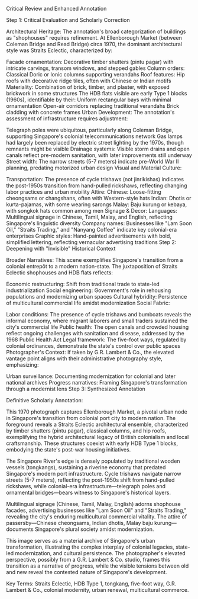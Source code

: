 Critical Review and Enhanced Annotation

Step 1: Critical Evaluation and Scholarly Correction

Architectural Heritage:
The annotation's broad categorization of buildings as "shophouses" requires refinement. At Ellenborough Market (between Coleman Bridge and Read Bridge) circa 1970, the dominant architectural style was Straits Eclectic, characterized by:

Facade ornamentation: Decorative timber shutters (pintu pagar) with intricate carvings, transom windows, and stepped gables
Column orders: Classical Doric or Ionic columns supporting verandahs
Roof features: Hip roofs with decorative ridge tiles, often with Chinese or Indian motifs
Materiality: Combination of brick, timber, and plaster, with exposed brickwork in some structures
The HDB flats visible are early Type 1 blocks (1960s), identifiable by their:
Uniform rectangular bays with minimal ornamentation
Open-air corridors replacing traditional verandahs
Brick cladding with concrete frames
Urban Development:
The annotation's assessment of infrastructure requires adjustment:

Telegraph poles were ubiquitous, particularly along Coleman Bridge, supporting Singapore's colonial telecommunications network
Gas lamps had largely been replaced by electric street lighting by the 1970s, though remnants might be visible
Drainage systems: Visible storm drains and open canals reflect pre-modern sanitation, with later improvements still underway
Street width: The narrow streets (5-7 meters) indicate pre-World War II planning, predating motorized urban design
Visual and Material Culture:

Transportation: The presence of cycle trishaws (not jinrikishas) indicates the post-1950s transition from hand-pulled rickshaws, reflecting changing labor practices and urban mobility
Attire:
Chinese: Loose-fitting cheongsams or changshans, often with Western-style hats
Indian: Dhotis or kurta-pajamas, with some wearing sarongs
Malay: Baju kurung or kebaya, with songkok hats common among men
Signage & Decor:
Languages: Multilingual signage in Chinese, Tamil, Malay, and English, reflecting Singapore's linguistic diversity
Company names: Businesses like "Lam Soon Oil," "Straits Trading," and "Nanyang Coffee" indicate key colonial-era enterprises
Graphic styles: Hand-painted advertisements with bold, simplified lettering, reflecting vernacular advertising traditions
Step 2: Deepening with "Invisible" Historical Context

Broader Narratives:
This scene exemplifies Singapore's transition from a colonial entrepôt to a modern nation-state. The juxtaposition of Straits Eclectic shophouses and HDB flats reflects:

Economic restructuring: Shift from traditional trade to state-led industrialization
Social engineering: Government's role in rehousing populations and modernizing urban spaces
Cultural hybridity: Persistence of multicultural commercial life amidst modernization
Social Fabric:

Labor conditions: The presence of cycle trishaws and bumboats reveals the informal economy, where migrant laborers and small traders sustained the city's commercial life
Public health: The open canals and crowded housing reflect ongoing challenges with sanitation and disease, addressed by the 1968 Public Health Act
Legal framework: The five-foot ways, regulated by colonial ordinances, demonstrate the state's control over public spaces
Photographer's Context:
If taken by G.R. Lambert & Co., the elevated vantage point aligns with their administrative photography style, emphasizing:

Urban surveillance: Documenting modernization for colonial and later national archives
Progress narratives: Framing Singapore's transformation through a modernist lens
Step 3: Synthesized Annotation

Definitive Scholarly Annotation:

This 1970 photograph captures Ellenborough Market, a pivotal urban node in Singapore's transition from colonial port city to modern nation. The foreground reveals a Straits Eclectic architectural ensemble, characterized by timber shutters (pintu pagar), classical columns, and hip roofs, exemplifying the hybrid architectural legacy of British colonialism and local craftsmanship. These structures coexist with early HDB Type 1 blocks, embodying the state's post-war housing initiatives.

The Singapore River's edge is densely populated by traditional wooden vessels (tongkangs), sustaining a riverine economy that predated Singapore's modern port infrastructure. Cycle trishaws navigate narrow streets (5-7 meters), reflecting the post-1950s shift from hand-pulled rickshaws, while colonial-era infrastructure—telegraph poles and ornamental bridges—bears witness to Singapore's historical layers.

Multilingual signage (Chinese, Tamil, Malay, English) adorns shophouse facades, advertising businesses like "Lam Soon Oil" and "Straits Trading," revealing the city's enduring multicultural commercial vitality. The attire of passersby—Chinese cheongsams, Indian dhotis, Malay baju kurung—documents Singapore's plural society amidst modernization.

This image serves as a material archive of Singapore's urban transformation, illustrating the complex interplay of colonial legacies, state-led modernization, and cultural persistence. The photographer's elevated perspective, possibly from a G.R. Lambert & Co. studio, frames this transition as a narrative of progress, while the visible tensions between old and new reveal the contested nature of Singapore's development.

Key Terms: Straits Eclectic, HDB Type 1, tongkang, five-foot way, G.R. Lambert & Co., colonial modernity, urban renewal, multicultural commerce.